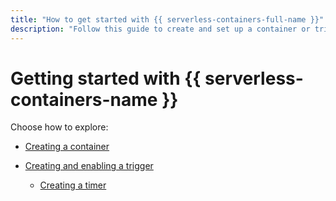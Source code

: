 ```yaml
---
title: "How to get started with {{ serverless-containers-full-name }}"
description: "Follow this guide to create and set up a container or trigger."
---
```


# Getting started with {{ serverless-containers-name }}

Choose how to explore:

* [Creating a container](container.md)

* [Creating and enabling a trigger](create-trigger/index.md)

   * [Creating a timer](timer.md)
